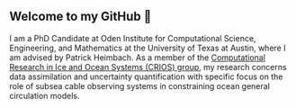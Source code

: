 ## Welcome to my GitHub 🤝

<!--
**mgoldberg10/mgoldberg10** is a ✨ _special_ ✨ repository because its `README.md` (this file) appears on your GitHub profile.

Here are some ideas to get you started:

- 🔭 I’m currently working on ...
- 🌱 I’m currently learning ...
- 👯 I’m looking to collaborate on ...
- 🤔 I’m looking for help with ...
- 💬 Ask me about ...
- 📫 How to reach me: ...
- 😄 Pronouns: ...
- ⚡ Fun fact: ...
-->

I am a PhD Candidate at Oden Institute for Computational Science, Engineering, and Mathematics at the University of Texas at Austin, where I am advised by Patrick Heimbach. As a member of the [Computational Research in Ice and Ocean Systems (CRIOS) group](https://crios-ut.github.io/), my research concerns data assimilation and uncertainty quantification with specific focus on the role of subsea cable observing systems in constraining ocean general circulation models.
